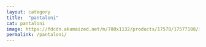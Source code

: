 ```yaml
---
layout: category
title:  "pantaloni"
cat: pantaloni
image: https://fdcdn.akamaized.net/m/780x1132/products/17578/17577108/images/res_9be2208f3803259a22465b7f6d05d50c.jpg?s=JwWvluF3IviK
permalink: /pantaloni/
---
```


